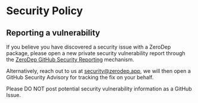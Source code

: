 # Security Policy

## Reporting a vulnerability

If you believe you have discovered a security issue with a ZeroDep package, please open a new private security vulnerability report through the [ZeroDep GitHub Security Reporting](https://github.com/cdepage/zerodep/security) mechanism.

Alternatively, reach out to us at [security@zerodep.app](mailto:security@zerodep.app), we will then open a GitHub Security Advisory for tracking the fix on your behalf.

Please DO NOT post potential security vulnerability information as a GitHub Issue.
